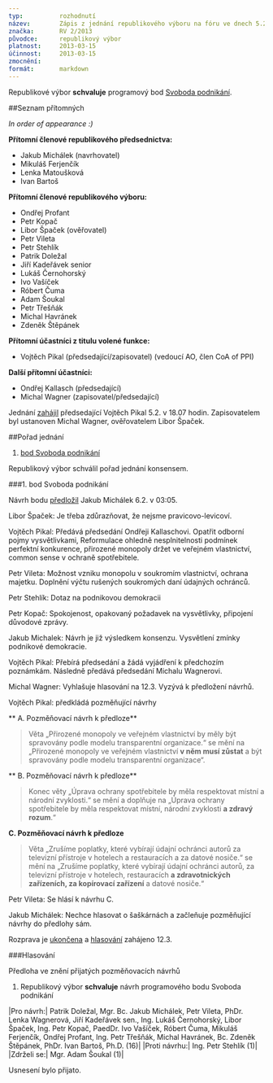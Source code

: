 ```yaml
---
typ:          rozhodnutí
název:        Zápis z jednání republikového výboru na fóru ve dnech 5.2. až 15.3. 2013.
značka:       RV 2/2013
původce:      republikový výbor
platnost:     2013-03-15
účinnost:     2013-03-15
zmocnění:     
formát:       markdown
---
```


Republikové výbor **schvaluje** programový bod [Svoboda podnikání](https://www.pirati.cz/doku.php?id=program:svoboda_podnikani&rev=1363433855).

##Seznam přítomných

*In order of appearance :)*

**Přítomní členové republikového předsednictva:**

* Jakub Michálek (navrhovatel)
* Mikuláš Ferjenčík
* Lenka Matoušková
* Ivan Bartoš

**Přítomní členové republikového výboru:**

* Ondřej Profant
* Petr Kopač
* Libor Špaček (ověřovatel)
* Petr Vileta
* Petr Stehlík
* Patrik Doležal
* Jiří Kadeřávek senior
* Lukáš Černohorský
* Ivo Vašíček
* Róbert Čuma
* Adam Šoukal
* Petr Třešňák
* Michal Havránek
* Zdeněk Štěpánek

**Přítomní účastníci z titulu volené funkce:**

* Vojtěch Pikal (předsedající/zapisovatel) (vedoucí AO, člen CoA of PPI)

**Další přítomní účastníci:**

* Ondřej Kallasch (předsedající)
* Michal Wagner (zapisovatel/předsedající)

Jednání [zahájil](https://forum.pirati.cz/republikovy-vybor-f248/2-2013-programovy-bod-svoboda-podnikani-t15671.html#p195840) předsedající Vojtěch Pikal 5.2. v 18.07 hodin. Zapisovatelem byl ustanoven Michal Wagner, ověřovatelem Libor Špaček.

##Pořad jednání

1. [bod Svoboda podnikání](http://www.pirati.cz/rv/2_2013#bod_svoboda_podnikani)

Republikový výbor schválil pořad jednání konsensem.

###1. bod Svoboda podnikání

Návrh bodu [předložil](https://forum.pirati.cz/republikovy-vybor-f248/2-2013-programovy-bod-svoboda-podnikani-t15671.html#p195927) Jakub Michálek 6.2. v 03:05.

Libor Špaček: Je třeba zdůrazňovat, že nejsme pravicovo-levicoví.

Vojtěch Pikal: Předává předsedání Ondřeji Kallaschovi. Opatřit odborní pojmy vysvětlivkami, Reformulace ohledně nesplnitelnosti podmínek perfektní konkurence, přirozené monopoly držet ve veřejném vlastnictví, common sense v ochraně spotřebitele.

Petr Vileta: Možnost vzniku monopolu v soukromím vlastnictví, ochrana majetku. Doplnění výčtu rušených soukromých daní údajných ochránců.

Petr Stehlík: Dotaz na podnikovou demokracii

Petr Kopač: Spokojenost, opakovaný požadavek na vysvětlivky, připojení důvodové zprávy.

Jakub Michalek: Návrh je již výsledkem konsenzu. Vysvětlení zmínky podnikové demokracie.

Vojtěch Pikal: Přebírá předsedání a žádá vyjádření k předchozím poznámkám. Následně předává předsedání Michalu Wagnerovi.

Michal Wagner: Vyhlašuje hlasování na 12.3. Vyzývá k předložení návrhů.

Vojtěch Pikal: předkládá pozměňující návrhy

** A. Pozměňovací návrh k předloze**

> Věta „Přirozené monopoly ve veřejném vlastnictví by měly být spravovány podle modelu transparentní organizace.“ se mění na „Přirozené monopoly ve veřejném vlastnictví **v něm musí zůstat** a být spravovány podle modelu transparentní organizace“.

** B. Pozměňovací návrh k předloze** 

> Konec věty „Úprava ochrany spotřebitele by měla respektovat místní a národní zvyklosti.“ se mění a doplňuje na „Úprava ochrany spotřebitele by měla respektovat místní, národní zvyklosti **a zdravý rozum**.“

**C. Pozměňovací návrh k předloze**

> Věta „Zrušíme poplatky, které vybírají údajní ochránci autorů za televizní přístroje v hotelech a restauracích a za datové nosiče.“ se mění na „Zrušíme poplatky, které vybírají údajní ochránci autorů, za televizní přístroje v hotelech, restauracích **a zdravotnických zařízeních, za kopírovací zařízení** a datové nosiče.“

Petr Vileta: Se hlásí k návrhu C.

Jakub Michálek: Nechce hlasovat o šaškárnách a začleňuje pozměňující návrhy do předlohy sám.

Rozprava je [ukončena](https://forum.pirati.cz/republikovy-vybor-f248/2-2013-programovy-bod-svoboda-podnikani-t15671-20.html#p200813) a [hlasování](https://forum.pirati.cz/hlasovani-republikoveho-vyboru-f578/rv-2-2013-hlasovani-o-programovem-bodu-svoboda-podnikani-t15995.html) zahájeno 12.3.

###Hlasování

Předloha ve znění přijatých pozměňovacích návrhů

1. Republikový výbor **schvaluje** návrh programového bodu Svoboda podnikání

|Pro návrh:| Patrik Doležal, Mgr. Bc. Jakub Michálek, Petr Vileta, PhDr. Lenka Wagnerová, Jiří Kadeřávek sen., Ing. Lukáš Černohorský, Libor Špaček, Ing. Petr Kopač, PaedDr. Ivo Vašíček, Róbert Čuma, Mikuláš Ferjenčík, Ondřej Profant, Ing. Petr Třešňák, Michal Havránek, Bc. Zdeněk Štěpánek, PhDr. Ivan Bartoš, Ph.D. (16)|
|Proti návrhu:| Ing. Petr Stehlík (1)|
|Zdrželi se:| Mgr. Adam Šoukal (1)|

Usnesení bylo přijato.
